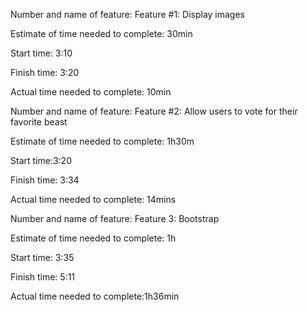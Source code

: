 Number and name of feature: Feature #1: Display images

Estimate of time needed to complete: 30min

Start time: 3:10

Finish time: 3:20

Actual time needed to complete: 10min



Number and name of feature: Feature #2: Allow users to vote for their favorite beast

Estimate of time needed to complete: 1h30m

Start time:3:20

Finish time: 3:34

Actual time needed to complete: 14mins

Number and name of feature: Feature 3: Bootstrap

Estimate of time needed to complete: 1h

Start time: 3:35

Finish time: 5:11

Actual time needed to complete:1h36min